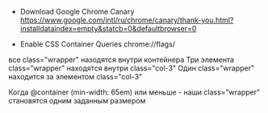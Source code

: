 * Download Google Chrome Canary
https://www.google.com/intl/ru/chrome/canary/thank-you.html?installdataindex=empty&statcb=0&defaultbrowser=0

* Enable CSS Container Queries
chrome://flags/

все class="wrapper" назодятся внутри контейнера 
Три элемента class="wrapper" находятся внутри class="col-3"
Один class="wrapper" находится за элементом class="col-3"

Когда @container (min-width: 65em) или меньше - наши
class="wrapper" становятся одним заданным размером

